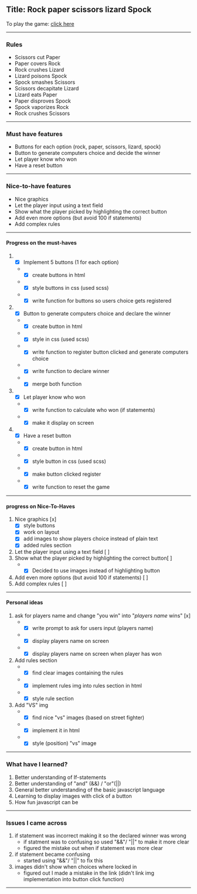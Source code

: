## Title: Rock paper scissors lizard Spock

To play the game: [click here](https://glinchflash.github.io/Rock-paper-scissors-lizard-spock/)

---
### Rules

* Scissors cut Paper
* Paper covers Rock
* Rock crushes Lizard
* Lizard poisons Spock
* Spock smashes Scissors
* Scissors decapitate Lizard
* Lizard eats Paper
* Paper disproves Spock
* Spock vaporizes Rock
* Rock crushes Scissors
---

### Must have features
* Buttons for each option (rock, paper, scissors, lizard, spock)
* Button to generate computers choice and decide the winner
* Let player know who won
* Have a reset button
---

### Nice-to-have features
* Nice graphics
* Let the player input using a text field
* Show what the player picked by highlighting the correct button
* Add even more options (but avoid 100 if statements)
* Add complex rules
---


#### Progress on the must-haves

 1. -[x] Implement 5 buttons (1 for each option)
    * -[x] create buttons in html
    * -[x] style buttons in css (used scss)
    * -[x] write function for buttons so users choice gets registered
 2. - [x] Button to generate computers choice and declare the winner
    * -[x] create button in html
    * -[x] style in css (used scss)
    * -[x] write function to register button clicked and generate computers choice
    * -[x] write function to declare winner
    * -[x] merge both function
 3. - [x] Let player know who won
    * - [x] write function to calculate who won (if statements)
    * - [x] make it display on screen
 4. -[x] Have a reset button
     * -[x] create button in html
     * -[x] style button in css (used scss)
     * -[x] make button clicked register
     * -[x] write function to reset the game
 ---

#### progress on Nice-To-Haves

1. Nice graphics [x]
    - [x] style buttons
   - [x] work on layout
   - [x] add images to show players choice instead of plain text
   - [x] added rules section
2. Let the player input using a text field [ ]
3. Show what the player picked by highlighting the correct button[ ]
    * -[x] Decided to use images instead of highlighting button
4. Add even more options (but avoid 100 if statements) [ ] 
5. Add complex rules  [ ]
---

#### Personal ideas

1. ask for players name and change "you win" into "*players name* wins" [x]
   * -[x] write prompt to ask for users input (players name)
   * -[x] display players name on screen
   * -[x] display players name on screen when player has won
2. Add rules section
   * -[x]  find clear images containing the rules
   *  -[x] implement rules img into rules section in html
   *  -[x] style rule section
3. Add "VS" img
    *  -[x] find nice "vs" images (based on street fighter)
    *  -[x] implement it in html
    *  -[x] style (position) "vs" image
---


### What have I learned?

1. Better understanding of If-statements
2. Better understanding of "and" (&&) / "or"(||)
3. General better understanding of the basic javascript language
4. Learning to display images with click of a button
5. How fun javascript can be
___

### Issues I came across
1. if statement was incorrect making it so the declared winner was wrong
    * if statment was to confusing so used "&&"/ "||" to make it more clear
    * figured the mistake out when if statement was more clear
2. if statement became confusing
   * started using "&&"/ "||" to fix this
3. images didn't show when choices where locked in
   * figured out I made a mistake in the link (didn't link img implementation into button click function)
___




